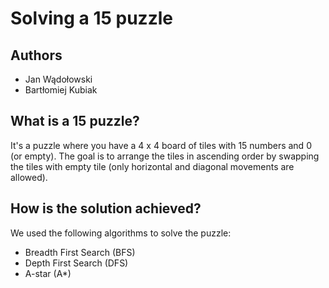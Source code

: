 # Solving a 15 puzzle

## Authors

* Jan Wądołowski
* Bartłomiej Kubiak

## What is a 15 puzzle?

It's a puzzle where you have a 4 x 4 board of tiles with 15 numbers and 0 (or empty). The goal is to arrange the tiles
in ascending order by swapping the tiles with empty tile (only horizontal and diagonal movements are allowed).

## How is the solution achieved?

We used the following algorithms to solve the puzzle:

* Breadth First Search (BFS)
* Depth First Search (DFS)
* A-star (A*)
